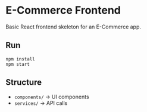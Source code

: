 # E-Commerce Frontend

Basic React frontend skeleton for an E-Commerce app.

## Run
```
npm install
npm start
```

## Structure
- `components/` → UI components
- `services/` → API calls
